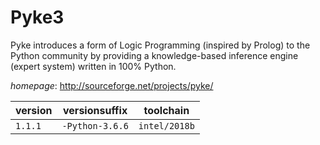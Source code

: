 # Pyke3

Pyke introduces a form of Logic Programming (inspired by Prolog)  to the Python community by providing a knowledge-based inference engine  (expert system) written in 100% Python.

*homepage*: <http://sourceforge.net/projects/pyke/>

version | versionsuffix | toolchain
--------|---------------|----------
``1.1.1`` | ``-Python-3.6.6`` | ``intel/2018b``
